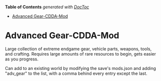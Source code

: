 <!-- START doctoc generated TOC please keep comment here to allow auto update -->
<!-- DON'T EDIT THIS SECTION, INSTEAD RE-RUN doctoc TO UPDATE -->
**Table of Contents**  *generated with [DocToc](https://github.com/thlorenz/doctoc)*

- [Advanced Gear-CDDA-Mod](#advanced-gear-cdda-mod)

<!-- END doctoc generated TOC please keep comment here to allow auto update -->

# Advanced Gear-CDDA-Mod
Large collection of extreme endgame gear, vehicle parts, weapons, tools, and crafting.  Requires large amounts of rare resources to begin, gets easier as you progress.

Can add to an existing world by modifying the save's mods.json and adding "adv_gear" to the list, with a comma behind every entry except the last.